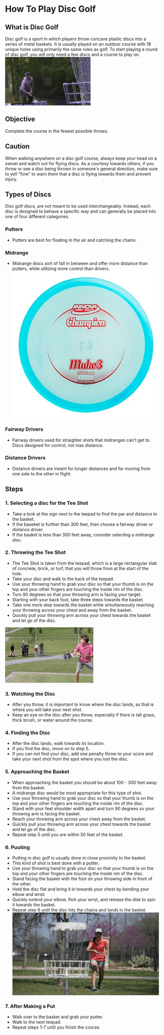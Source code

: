 # How To Play Disc Golf

## What is Disc Golf
Disc golf is a sport in which players throw concave plastic discs into a series of metal baskets. It is usually played on an outdoor course with 18 unique holes using primarily the same rules as golf. To start playing a round of disc golf, you will only need a few discs and a course to play on.
![Eric Oakley Putting](https://github.com/srj42/How-to-Play-Disc-Golf/blob/main/Disc%20Golf%20Put.gif)

## Objective
Complete the course in the fewest possible throws.

## Caution
When walking anywhere on a disc golf course, always keep your head on a swivel and watch out for flying discs. As a courtesy towards others, if you throw or see a disc being thrown in someone's general direction, make sure to yell "fore" to warn them that a disc is flying towards them and prevent injury.

## Types of Discs
Disc golf discs, are not meant to be used interchangeably. Instead, each disc is designed to behave a specific way and can generally be placed into one of four different categories.
### Putters
* Putters are best for floating in the air and catching the chains. 
### Midrange
* Midrange discs sort of fall in between and offer more distance than putters, while utilizing more control than drivers.
![midrange](midrange.jpg)
### Fairway Drivers
* Fairway drivers used for straighter shots that midranges can't get to. Discs designed for control, not max distance.
### Distance Drivers
* Distance drivers are meant for longer distances and for moving from one side to the other in flight.

## Steps
### 1. Selecting a disc for the Tee Shot
* Take a look at the sign next to the teepad to find the par and distance to the basket.
* If the baseket is further than 300 feet, then choose a fairway driver or distance driver.
* If the basket is less than 300 feet away, consider selecting a midrange disc.

### 2. Throwing the Tee Shot
* The Tee Shot is taken from the teepad, which is a large rectangular slab of concrete, brick, or turf, that you will throw from at the start of the hole.
* Take your disc and walk to the back of the teepad.
* Use your throwing hand to grab your disc so that your thumb is on the top and your other fingers are touching the inside rim of the disc.
* Turn 90 degrees so that your throwing arm is facing your target.
* Starting with your back foot, take three steps towards the basket.
* Take one more step towards the basket while simultaneously reaching your throwing across your chest and away from the basket.
* Quickly pull your throwing arm across your chest towards the basket and let go of the disc.

![Disc Golf Drive](https://github.com/srj42/How-to-Play-Disc-Golf/blob/main/driving.gif)

### 3. Watching the Disc
* After you throw, it is important to know where the disc lands, as that is where you will take your next shot.
* Keep an eye on the disc after you throw, especially if there is tall grass, thick brush, or water around the course.

### 4. Finding the Disc
* After the disc lands, walk towards its location.
* If you find the disc, move on to step 5.
* If you can not find your disc, add one penalty throw to your score and take your next shot from the spot where you lost the disc.

### 5. Approaching the Basket
* When approaching the basket you should be about 100 - 300 feet away from the basket. 
* A midrange disc would be most appropriate for this type of shot.
* Use your throwing hand to grab your disc so that your thumb is on the top and your other fingers are touching the inside rim of the disc.
* Stand with your feet shoulder width apart and turn 90 degrees so your throwing arm is facing the basket.
* Reach your throwing arm across your chest away from the basket.
* Quickly pull your throwing arm across your chest towards the basket and let go of the disc.
* Repeat step 5 until you are within 50 feet of the basket.

### 6. Puuting
* Putting in disc golf is usually done in close proximity to the basket.
* This kind of shot is best done with a putter.
* Use your throwing hand to grab your disc so that your thumb is on the top and your other fingers are touching the inside rim of the disc.
* Stand facing the basket with the foot on your throwing side in front of the other.
* Hold the disc flat and bring it in towards your chest by bending your elbow and wrist.
* Quickly extend your elbow, flick your wrist, and release the disk to spin it towards the basket.
* Repeat step 6 until the disc hits the chains and lands in the basket.
![Putting in Disc Golf](https://github.com/srj42/How-to-Play-Disc-Golf/blob/main/putting.gif)

### 7. After Making a Put
* Walk over to the basket and grab your putter.
* Walk to the next teepad.
* Repeat steps 1-7 until you finish the course.

